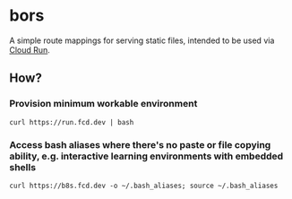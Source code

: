 # bors

A simple route mappings for serving static files, intended to be used via [Cloud Run][cloud-run].

## How?

### Provision minimum workable environment

```
curl https://run.fcd.dev | bash
```

### Access bash aliases where there's no paste or file copying ability, e.g. interactive learning environments with embedded shells

```
curl https://b8s.fcd.dev -o ~/.bash_aliases; source ~/.bash_aliases
```

[cloud-run]: https://cloud.google.com/run
